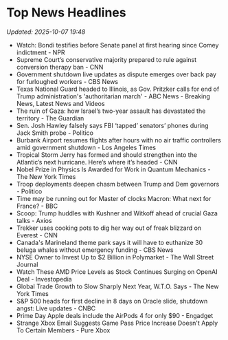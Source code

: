 # Top News Headlines

_Updated: 2025-10-07 19:48_

- Watch: Bondi testifies before Senate panel at first hearing since Comey indictment - NPR
- Supreme Court’s conservative majority prepared to rule against conversion therapy ban - CNN
- Government shutdown live updates as dispute emerges over back pay for furloughed workers - CBS News
- Texas National Guard headed to Illinois, as Gov. Pritzker calls for end of Trump administration's 'authoritarian march' - ABC News - Breaking News, Latest News and Videos
- The ruin of Gaza: how Israel’s two-year assault has devastated the territory - The Guardian
- Sen. Josh Hawley falsely says FBI ‘tapped’ senators’ phones during Jack Smith probe - Politico
- Burbank Airport resumes flights after hours with no air traffic controllers amid government shutdown - Los Angeles Times
- Tropical Storm Jerry has formed and should strengthen into the Atlantic’s next hurricane. Here’s where it’s headed - CNN
- Nobel Prize in Physics Is Awarded for Work in Quantum Mechanics - The New York Times
- Troop deployments deepen chasm between Trump and Dem governors - Politico
- Time may be running out for Master of clocks Macron: What next for France? - BBC
- Scoop: Trump huddles with Kushner and Witkoff ahead of crucial Gaza talks - Axios
- Trekker uses cooking pots to dig her way out of freak blizzard on Everest - CNN
- Canada's Marineland theme park says it will have to euthanize 30 beluga whales without emergency funding - CBS News
- NYSE Owner to Invest Up to $2 Billion in Polymarket - The Wall Street Journal
- Watch These AMD Price Levels as Stock Continues Surging on OpenAI Deal - Investopedia
- Global Trade Growth to Slow Sharply Next Year, W.T.O. Says - The New York Times
- S&P 500 heads for first decline in 8 days on Oracle slide, shutdown angst: Live updates - CNBC
- Prime Day Apple deals include the AirPods 4 for only $90 - Engadget
- Strange Xbox Email Suggests Game Pass Price Increase Doesn't Apply To Certain Members - Pure Xbox